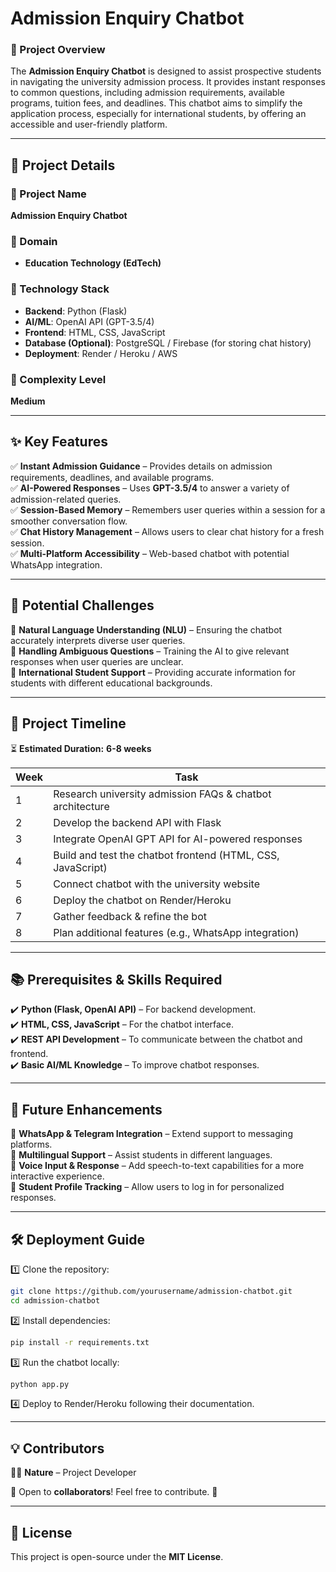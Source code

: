 # **Admission Enquiry Chatbot**  
### **📌 Project Overview**  
The **Admission Enquiry Chatbot** is designed to assist prospective students in navigating the university admission process. It provides instant responses to common questions, including admission requirements, available programs, tuition fees, and deadlines. This chatbot aims to simplify the application process, especially for international students, by offering an accessible and user-friendly platform.  

---

## **📂 Project Details**  

### **📌 Project Name**  
**Admission Enquiry Chatbot**  

### **📌 Domain**  
- **Education Technology (EdTech)**  

### **📌 Technology Stack**  
- **Backend**: Python (Flask)  
- **AI/ML**: OpenAI API (GPT-3.5/4)  
- **Frontend**: HTML, CSS, JavaScript  
- **Database (Optional)**: PostgreSQL / Firebase (for storing chat history)  
- **Deployment**: Render / Heroku / AWS  

### **📌 Complexity Level**  
**Medium**  

---

## **✨ Key Features**  
✅ **Instant Admission Guidance** – Provides details on admission requirements, deadlines, and available programs.  
✅ **AI-Powered Responses** – Uses **GPT-3.5/4** to answer a variety of admission-related queries.  
✅ **Session-Based Memory** – Remembers user queries within a session for a smoother conversation flow.  
✅ **Chat History Management** – Allows users to clear chat history for a fresh session.  
✅ **Multi-Platform Accessibility** – Web-based chatbot with potential WhatsApp integration.  

---

## **🚀 Potential Challenges**  
🔹 **Natural Language Understanding (NLU)** – Ensuring the chatbot accurately interprets diverse user queries.  
🔹 **Handling Ambiguous Questions** – Training the AI to give relevant responses when user queries are unclear.  
🔹 **International Student Support** – Providing accurate information for students with different educational backgrounds.  

---

## **📅 Project Timeline**  
⏳ **Estimated Duration:** **6-8 weeks**  

| **Week** | **Task** |
|----------|---------|
| 1 | Research university admission FAQs & chatbot architecture |
| 2 | Develop the backend API with Flask |
| 3 | Integrate OpenAI GPT API for AI-powered responses |
| 4 | Build and test the chatbot frontend (HTML, CSS, JavaScript) |
| 5 | Connect chatbot with the university website |
| 6 | Deploy the chatbot on Render/Heroku |
| 7 | Gather feedback & refine the bot |
| 8 | Plan additional features (e.g., WhatsApp integration) |

---

## **📚 Prerequisites & Skills Required**  
✔️ **Python (Flask, OpenAI API)** – For backend development.  
✔️ **HTML, CSS, JavaScript** – For the chatbot interface.  
✔️ **REST API Development** – To communicate between the chatbot and frontend.  
✔️ **Basic AI/ML Knowledge** – To improve chatbot responses.  

---

## **🔗 Future Enhancements**  
📌 **WhatsApp & Telegram Integration** – Extend support to messaging platforms.  
📌 **Multilingual Support** – Assist students in different languages.  
📌 **Voice Input & Response** – Add speech-to-text capabilities for a more interactive experience.  
📌 **Student Profile Tracking** – Allow users to log in for personalized responses.  

---

## **🛠 Deployment Guide**  
1️⃣ Clone the repository:  
```bash
git clone https://github.com/yourusername/admission-chatbot.git
cd admission-chatbot
```
2️⃣ Install dependencies:  
```bash
pip install -r requirements.txt
```
3️⃣ Run the chatbot locally:  
```bash
python app.py
```
4️⃣ Deploy to Render/Heroku following their documentation.  

---

## **💡 Contributors**  
👨‍💻 **Nature** – Project Developer  

📢 Open to **collaborators**! Feel free to contribute. 🎉  

---

## **📜 License**  
This project is open-source under the **MIT License**.
